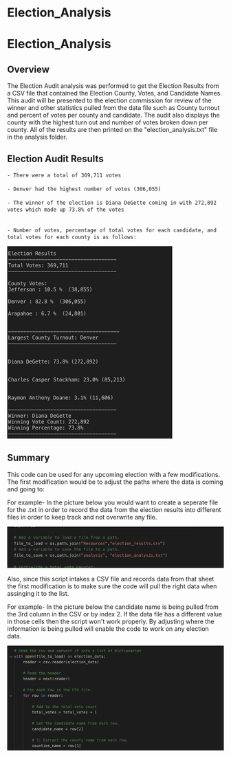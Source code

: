 # Election_Analysis
# Election_Analysis

## Overview

The Election Audit analysis was performed to get the Election Results from a CSV file that contained the Election County, Votes, and Candidate Names. This audit will be presented to the election commission for review of the winner and other statistics pulled from the data file such as County turnout and percent of votes per county and candidate. The audit also displays the county with the highest turn out and number of votes broken down per county. All of the results are then printed on the "election_analysis.txt" file in the analysis folder.


## Election Audit Results

    - There were a total of 369,711 votes 
    
    - Denver had the highest number of votes (306,055)

    - The winner of the election is Diana DeGette coming in with 272,892 votes which made up 73.8% of the votes
    
    
    - Number of votes, percentage of total votes for each candidate, and total votes for each county is as follows:

![](Resources/Screen%20Shot%202020-08-08%20at%202.38.50%20PM.png)



## Summary

This code can be used for any upcoming election with a few modifications.
The first modification would be to adjust the paths where the data is coming and going to:

For example- In the picture below you would want to create a seperate file for the .txt in order to record the data from the election results into different files in order to keep track and not overwrite any file.

![](Resources/Screen%20Shot%202020-08-08%20at%202.36.08%20PM.png)

Also, since this script intakes a CSV file and records data from that sheet the first modification is to make sure the code will pull the right data when assinging it to the list. 

For example- In the picture below the candidate name is being pulled from the 3rd column  in the CSV or by index 2. If the data file has a different value in those cells then the script won't work properly. By adjusting where the information is being pulled will enable the code to work on any election data.

![](Resources/Screen%20Shot%202020-08-08%20at%202.35.14%20PM.png)
